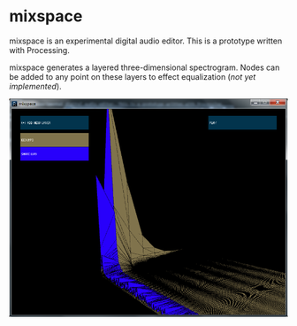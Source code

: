 # mixspace
mixspace is an experimental digital audio editor. This is a prototype written with Processing.

mixspace generates a layered three-dimensional spectrogram. Nodes can be added to any point on these layers to effect equalization (*not yet implemented*). 

![mixspace](https://github.com/noahlitvin/mixspace/raw/master/screenshot.png "mixspace")